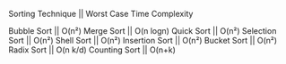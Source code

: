 
Sorting Technique || Worst Case Time Complexity

Bubble Sort || O(n²)
Merge Sort || O(n logn)
Quick Sort || O(n²)
Selection Sort || O(n²)
Shell Sort || O(n²)
Insertion Sort || O(n²)
Bucket Sort || O(n²)
Radix Sort || O(n k/d)
Counting Sort || O(n+k)
